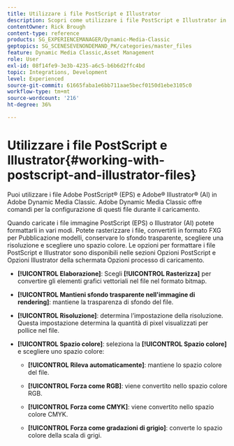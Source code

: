 ```yaml
---
title: Utilizzare i file PostScript e Illustrator
description: Scopri come utilizzare i file PostScript e Illustrator in Adobe Dynamic Media Classic.
contentOwner: Rick Brough
content-type: reference
products: SG_EXPERIENCEMANAGER/Dynamic-Media-Classic
geptopics: SG_SCENESEVENONDEMAND_PK/categories/master_files
feature: Dynamic Media Classic,Asset Management
role: User
exl-id: 08f14fe9-3e3b-4235-a6c5-b6b6d2ffc4bd
topic: Integrations, Development
level: Experienced
source-git-commit: 61665faba1e6bb711aae5becf0150d1ebe3105c0
workflow-type: tm+mt
source-wordcount: '216'
ht-degree: 36%

---
```


# Utilizzare i file PostScript e Illustrator{#working-with-postscript-and-illustrator-files}

Puoi utilizzare i file Adobe PostScript® (EPS) e Adobe® Illustrator® (AI) in Adobe Dynamic Media Classic. Adobe Dynamic Media Classic offre comandi per la configurazione di questi file durante il caricamento.

Quando caricate i file immagine PostScript (EPS) o Illustrator (AI) potete formattarli in vari modi. Potete rasterizzare i file, convertirli in formato FXG per Pubblicazione modelli, conservare lo sfondo trasparente, scegliere una risoluzione e scegliere uno spazio colore. Le opzioni per formattare i file PostScript e Illustrator sono disponibili nelle sezioni Opzioni PostScript e Opzioni Illustrator della schermata Opzioni processo di caricamento.

* **[!UICONTROL Elaborazione]**: Scegli **[!UICONTROL Rasterizza]** per convertire gli elementi grafici vettoriali nel file nel formato bitmap.

* **[!UICONTROL Mantieni sfondo trasparente nell&#39;immagine di rendering]**: mantiene la trasparenza di sfondo del file.

* **[!UICONTROL Risoluzione]**: determina l’impostazione della risoluzione. Questa impostazione determina la quantità di pixel visualizzati per pollice nel file.

* **[!UICONTROL Spazio colore]**: seleziona la **[!UICONTROL Spazio colore]** e scegliere uno spazio colore:

   * **[!UICONTROL Rileva automaticamente]**: mantiene lo spazio colore del file.

   * **[!UICONTROL Forza come RGB]**: viene convertito nello spazio colore RGB.

   * **[!UICONTROL Forza come CMYK]**: viene convertito nello spazio colore CMYK.

   * **[!UICONTROL Forza come gradazioni di grigio]**: converte lo spazio colore della scala di grigi.
